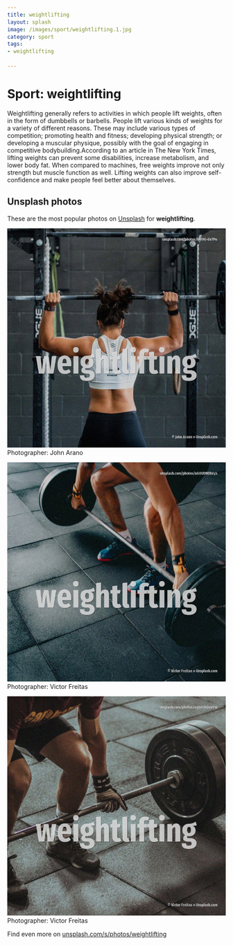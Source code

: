 ```yaml
---
title: weightlifting
layout: splash
image: /images/sport/weightlifting.1.jpg
category: sport
tags:
- weightlifting

---
```

# Sport: weightlifting

Weightlifting generally refers to activities in which people lift weights, often in the form of  dumbbells or barbells. People lift various kinds of weights for a variety of different reasons. These may include various types of competition; promoting health and fitness; developing physical  strength; or developing a muscular physique, possibly with the goal of engaging in competitive  bodybuilding.According to an article in The New York Times, lifting weights can prevent some  disabilities, increase metabolism, and lower body fat. When compared to machines, free weights improve not only strength but muscle function as well. Lifting weights can also improve self-confidence and make people feel better about themselves. 

 
## Unsplash photos
These are the most popular photos on [Unsplash](https://unsplash.com) for **weightlifting**.
 
![weightlifting](/images/sport/weightlifting.1.jpg)
Photographer:  John Arano
 
![weightlifting](/images/sport/weightlifting.2.jpg)
Photographer:  Victor Freitas
 
![weightlifting](/images/sport/weightlifting.3.jpg)
Photographer:  Victor Freitas
 
Find even more on [unsplash.com/s/photos/weightlifting](https://unsplash.com/s/photos/weightlifting)
 
